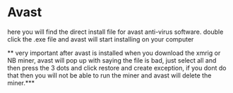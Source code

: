 # Avast
here you will find the direct install file for avast anti-virus software. 
double click the .exe file and avast will start installing on your computer


** very important after avast is installed when you download the xmrig or 
   NB miner, avast will pop up with saying the file is bad, just select all 
   and then press the 3 dots and click restore and create exception, if you 
   dont do that then you will not be able to run the miner and avast will 
   delete the miner.***

